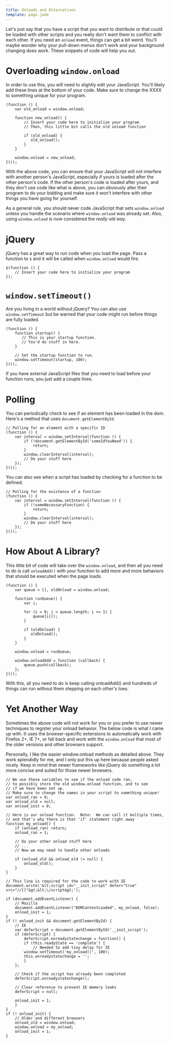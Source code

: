 ```yaml
---
title: Onloads and Alternatives
template: page.jade
---
```

Let's just say that you have a script that you want to distribute or that could be loaded with other scripts and you really don't want them to conflict with each other.  If you need an `onload` event, things can get a bit weird.  You'll maybe wonder why your pull-down menus don't work and your background changing does work.  These snippets of code will help you out.

Overloading `window.onload`
===========================
In order to use this, you will need to slightly edit your JavaScript.  You'll likely add these lines at the bottom of your code.  Make sure to change the XXXX to something unique for your program.

    (function () {
        var old_onload = window.onload;
        
        function new_onload() {
            // Insert your code here to initialize your program
            // Then, this little bit calls the old onload function
    
            if (old_onload) {
               old_onload();
            }
        }
    
        window.onload = new_onload;
    }());


With the above code, you can ensure that your JavaScript will not interfere with another person's JavaScript, especially if yours is loaded after the other person's code.  If the other person's code is loaded after yours, and they don't use code like what is above, you can obviously alter their program to do your bidding and make sure it won't interfere with other things you have going for yourself.

As a general rule, you should never code JavaScript that sets `window.onload` unless you handle the scenario where `window.onload` was already set.  Also, using `window.onload` is now considered the *really old way*.


jQuery
======

jQuery has a great way to run code when you load the page.  Pass a function to `$` and it will be called when `window.onload` would fire.

    $(function () {
        // Insert your code here to initialize your program
    });


`window.setTimeout()`
=====================

Are you living in a world without jQuery?  You can also use `window.setTimeout` but be warned that your code might run before things are fully loaded.

    (function () {
        function startup() {
           // This is your startup function.
           // You'd do stuff in here.
        }
        
        // Set the startup function to run.
        window.setTimeout(startup, 100);
    }());


If you have external JavaScript files that you need to load before your
function runs, you just add a couple lines.

Polling
=======

You can periodically check to see if an element has been loaded in the dom.  Here's a method that uses `document.getElementById`.

    // Polling for an element with a specific ID
    (function () {
        var interval = window.setInterval(function () {
            if (!document.getElementById('someIdYouNeed')) {
                return;
            }
            window.clearInterval(interval);
            // Do your stuff here
        });
    }());

You can also see when a script has loaded by checking for a function to be defined.

    // Polling for the existence of a function
    (function () {
        var interval = window.setInterval(function () {
            if (!someNecessaryFunction) {
                return;
            }
            window.clearInterval(interval);
            // Do your stuff here
        });
    }());


How About A Library?
====================

This little bit of code will take over the `window.onload`, and then all you need to do is call `onloadAdd()` with your function to add more and more behaviors that should be executed when the page loads.

    (function () {
        var queue = [], oldOnload = window.onload;
                
        function runQueue() {
            var i;
            
            for (i = 0; i < queue.length; i += 1) {
                queue[i]();
            }
            
            if (oldOnload) {
               oldOnload();
            }
        }
    
        window.onload = runQueue;
        
        window.onloadAdd = function (callback) {
            queue.push(callback);
        };
    }());

With this, all you need to do is keep calling onloadAdd() and hundreds of things can run without them stepping on each other's toes.

Yet Another Way
===============

Sometimes the above code will not work for you or you prefer to use newer techniques to register your onload behavior.  The below code is what I came up with.  It uses the browser-specific extensions to automatically work with Firefox 2+, IE 7+, or fall back and work with the `window.onload` that most of the older versions and other browsers support.

Personally, I like the easier window.onload methods as detailed above.  They work splendidly for me, and I only put this up here because people asked nicely.  Keep in mind that newer frameworks like jQuery do something a lot more concise and suited for those newer browsers.

    // We use these variables to see if the onload code ran,
    // to possibly store the old window.onload function, and to see
    // if we have been set up.
    // Make sure to change the names in your script to something unique!
    var onload_ran = 0;
    var onload_old = null;
    var onload_init = 0;
    
    // Here is our onload function.  Note:  We can call it multiple times,
    // and that's why there is that 'if' statement right away
    function my_onload() {
        if (onload_ran) return;
        onload_ran = 1;
        
        // Do your other onload stuff here
        // ...
        // Now we may need to handle other onloads
        
        if (onload_old && onload_old != null) {
            onload_old();
        }
    }
    
    // This line is required for the code to work with IE
    document.write('&lt;script id="__init_script" defer="true" src="//[]"&gt;&lt;\/script&gt;');
    
    if (document.addEventListener) {
        // Mozilla
        document.addEventListener("DOMContentLoaded", my_onload, false);
        onload_init = 1;
    }
    if (! onload_init && document.getElementById) {
        // IE
        var deferScript = document.getElementById('__init_script');
        if (deferScript) {
            deferScript.onreadystatechange = function() {
            if (this.readyState == 'complete') {
                // Needed to add tiny delay for IE
            window.setTimeout('my_onload()', 100);
            this.onreadystatechange = '';
            }
        };
        
        // Check if the script has already been completed
        deferScript.onreadystatechange();
        
        // Clear reference to prevent IE memory leaks
        deferScript = null;
        
        onload_init = 1;
        }
    }
    if (! onload_init) {
        // Older and different browsers
        onload_old = window.onload;
        window.onload = my_onload;
        onload_init = 1;
    }
